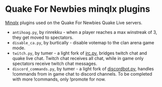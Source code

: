 # Quake For Newbies minqlx plugins

[Minqlx](https://github.com/MinoMino/minqlx) plugins used on the Quake For Newbies Quake Live servers.

* `antihoag.py`, by rinrekku - when a player reaches a max winstreak of 3, they get moved to spectators.
* `disable_ca.py`, by burtically - disable votemap to the clan arena game mode.
* `twitch.py`, by tumer - a light fork of [irc.py](https://github.com/MinoMino/minqlx-plugins/blob/master/irc.py), bridges twitch chat and quake live chat. Twitch chat receives all chat, while in game only spectators receive twitch chat messages.
* `discord_commands.py`, by tumer - a light fork of [discordbot.py](https://github.com/MinoMino/minqlx-plugins/blob/master/discordbot.py), handles !commands from in game chat to discord channels. To be completed with more !commands, only !promote for now.
